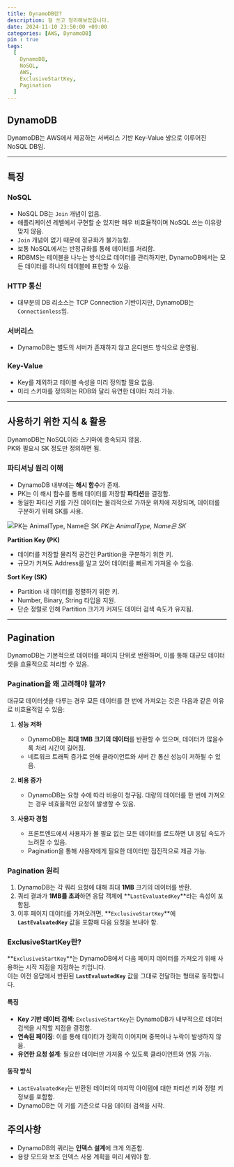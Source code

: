 ```yaml
---
title: DynamoDB란?
description: 걸 쓰고 정리해보았읍니다.
date: 2024-11-10 23:50:00 +09:00
categories: [AWS, DynamoDB]
pin : true
tags:
  [
    DynamoDB,
    NoSQL,
    AWS,
    ExclusiveStartKey,
    Pagination
  ]
---
```


## DynamoDB

DynamoDB는 AWS에서 제공하는 서버리스 기반 Key-Value 쌍으로 이루어진 NoSQL DB임.

---

## 특징

### NoSQL

- NoSQL DB는 `Join` 개념이 없음.
- 애플리케이션 레벨에서 구현할 순 있지만 매우 비효율적이며 NoSQL 쓰는 이유랑 맞지 않음.
- `Join` 개념이 없기 때문에 정규화가 불가능함.
- 보통 NoSQL에서는 반정규화를 통해 데이터를 처리함.
- RDBMS는 테이블을 나누는 방식으로 데이터를 관리하지만, DynamoDB에서는 모든 데이터를 하나의 테이블에 표현할 수 있음.

### HTTP 통신

- 대부분의 DB 리소스는 TCP Connection 기반이지만, DynamoDB는 `Connectionless`임.

### 서버리스

- DynamoDB는 별도의 서버가 존재하지 않고 온디맨드 방식으로 운영됨.

### Key-Value

- Key를 제외하고 테이블 속성을 미리 정의할 필요 없음.
- 미리 스키마를 정의하는 RDB와 달리 유연한 데이터 처리 가능.

---

## 사용하기 위한 지식 & 활용

DynamoDB는 NoSQL이라 스키마에 종속되지 않음.  
PK와 필요시 SK 정도만 정의하면 됨.

### 파티셔닝 원리 이해

- DynamoDB 내부에는 **해시 함수**가 존재.
- PK는 이 해시 함수를 통해 데이터를 저장할 **파티션**을 결정함.
- 동일한 파티션 키를 가진 데이터는 물리적으로 가까운 위치에 저장되며, 데이터를 구분하기 위해 SK를 사용.

![PK는 AnimalType, Name은 SK](https://github.com/user-attachments/assets/2e7321a3-79d6-428f-b30d-acd2e5cc2f49)
*PK는 AnimalType, Name은 SK*

**Partition Key (PK)**

- 데이터를 저장할 물리적 공간인 Partition을 구분하기 위한 키.
- 규모가 커져도 Address를 알고 있어 데이터를 빠르게 가져올 수 있음.

**Sort Key (SK)**

- Partition 내 데이터를 정렬하기 위한 키.
- Number, Binary, String 타입을 지원.
- 단순 정렬로 인해 Partition 크기가 커져도 데이터 검색 속도가 유지됨.

---

## Pagination

DynamoDB는 기본적으로 데이터를 페이지 단위로 반환하며, 이를 통해 대규모 데이터셋을 효율적으로 처리할 수 있음.

### Pagination을 왜 고려해야 할까?

대규모 데이터셋을 다루는 경우 모든 데이터를 한 번에 가져오는 것은 다음과 같은 이유로 비효율적일 수 있음:

1. **성능 저하**
    - DynamoDB는 **최대 1MB 크기의 데이터**를 반환할 수 있으며, 데이터가 많을수록 처리 시간이 길어짐.
    - 네트워크 트래픽 증가로 인해 클라이언트와 서버 간 통신 성능이 저하될 수 있음.

2. **비용 증가**
    - DynamoDB는 요청 수에 따라 비용이 청구됨. 대량의 데이터를 한 번에 가져오는 경우 비효율적인 요청이 발생할 수 있음.

3. **사용자 경험**
    - 프론트엔드에서 사용자가 볼 필요 없는 모든 데이터를 로드하면 UI 응답 속도가 느려질 수 있음.
    - Pagination을 통해 사용자에게 필요한 데이터만 점진적으로 제공 가능.

### Pagination 원리

1. DynamoDB는 각 쿼리 요청에 대해 최대 **1MB** 크기의 데이터를 반환.
2. 쿼리 결과가 **1MB를 초과**하면 응답 객체에 **`LastEvaluatedKey`**라는 속성이 포함됨.
3. 이후 페이지 데이터를 가져오려면, **`ExclusiveStartKey`**에 **`LastEvaluatedKey`** 값을 포함해 다음 요청을 보내야 함.

### ExclusiveStartKey란?

**`ExclusiveStartKey`**는 DynamoDB에서 다음 페이지 데이터를 가져오기 위해 사용하는 시작 지점을 지정하는 키입니다.  
이는 이전 응답에서 반환된 **`LastEvaluatedKey`** 값을 그대로 전달하는 형태로 동작합니다.

#### 특징
- **Key 기반 데이터 검색**: `ExclusiveStartKey`는 DynamoDB가 내부적으로 데이터 검색을 시작할 지점을 결정함.
- **연속된 페이징**: 이를 통해 데이터가 정확히 이어지며 중복이나 누락이 발생하지 않음.
- **유연한 요청 설계**: 필요한 데이터만 가져올 수 있도록 클라이언트와 연동 가능.

#### 동작 방식
- `LastEvaluatedKey`는 반환된 데이터의 마지막 아이템에 대한 파티션 키와 정렬 키 정보를 포함함.
- DynamoDB는 이 키를 기준으로 다음 데이터 검색을 시작.

## 주의사항

- DynamoDB의 쿼리는 **인덱스 설계**에 크게 의존함.
- 용량 모드와 보조 인덱스 사용 계획을 미리 세워야 함.



